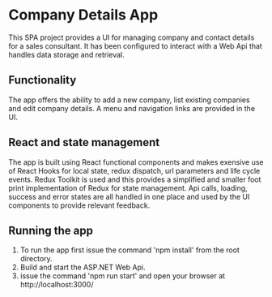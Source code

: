 # Company Details App
This SPA project provides a UI for managing company and contact details for a sales consultant. It has been configured to interact with a Web Api that handles data storage and retrieval.

## Functionality
The app offers the ability to add a new company, list existing companies and edit company details. A menu and navigation links are provided in the UI.

## React and state management
The app is built using React functional components and makes exensive use of React Hooks for local state, redux dispatch, url parameters and life cycle events.
Redux Toolkit is used and this provides a simplified and smaller foot print implementation of Redux for state management. Api calls, loading, success and error states are all handled in one place and used by the UI components to provide relevant feedback.

## Running the app
1. To run the app first issue the command 'npm install' from the root directory.
2. Build and start the ASP.NET Web Api.
3. issue the command 'npm run start' and open your browser at http://localhost:3000/

